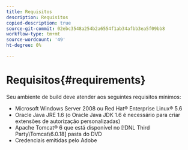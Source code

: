 ```yaml
---
title: Requisitos
description: Requisitos
copied-description: true
source-git-commit: 02ebc3548a254b2a6554f1ab34afbb3ea5f09bb8
workflow-type: tm+mt
source-wordcount: '49'
ht-degree: 0%

---
```


# Requisitos{#requirements}

Seu ambiente de build deve atender aos seguintes requisitos mínimos:

* Microsoft Windows Server 2008 ou Red Hat® Enterprise Linux® 5.6
* Oracle Java JRE 1.6 (o Oracle Java JDK 1.6 é necessário para criar extensões de autorização personalizadas)
* Apache Tomcat® 6 que está disponível no [!DNL Third Party\Tomcat\6.0.18] pasta do DVD
* Credenciais emitidas pelo Adobe
